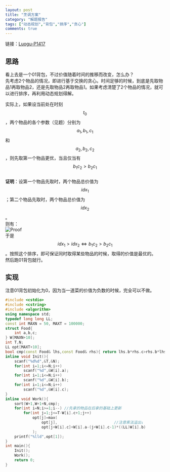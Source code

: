 ```yaml
---
layout: post
title: "烹调方案"
category: "解题报告"
tags: ["动态规划","背包","排序","贪心"]
comments: true
---
```


链接：[Luogu-P1417][1]          

## 思路
看上去是一个01背包，不过价值随着时间的推移而改变，怎么办？     
先考虑2个物品的情况，即进行基于交换的贪心。时间足够的时候，到底是先取物品1再取物品2，还是先取物品2再取物品1。如果考虑清楚了2个物品的情况，就可以进行排序，再利用动态规划得解。      
<!--more-->
实际上，如果设当前处在时刻$$t_0$$，两个物品的各个参数（见题）分别为$$a_1,b_1,c_1$$和$$a_2,b_2,c_2$$，则先取第一个物品更优，当且仅当有$$b_1 c_2>b_2 c_1$$       
**证明**：设第一个物品先取时，两个物品总价值为$$idx_1$$；第二个物品先取时，两个物品总价值为$$idx_2$$。      
则有：      
![Proof](https://panda2134.github.io/img/cook1.gif)        
于是$$idx_1>idx_2 \Leftrightarrow b_1c_2>b_2c_1$$。按照这个排序，即可保证同时取得某些物品的时候，取得的价值是最优的。     
然后跑01背包就行。
## 实现
注意01背包初始化为0，因为当一道菜的价值为负数的时候，完全可以不做。
```cpp
#include <cstdio>
#include <cstring>
#include <algorithm>
using namespace std;
typedef long long LL;
const int MAXN = 50, MAXT = 100000;
struct Food{
	int a,b,c;
} W[MAXN+10];
int T,N;
LL opt[MAXT+10];
bool cmp(const Food& lhs,const Food& rhs){ return lhs.b*rhs.c>rhs.b*lhs.c; }
inline void Init(){
	scanf("%d%d",&T,&N);
	for(int i=1;i<=N;i++)
		scanf("%d",&W[i].a);
	for(int i=1;i<=N;i++)
		scanf("%d",&W[i].b);
	for(int i=1;i<=N;i++)
		scanf("%d",&W[i].c);
}
inline void Work(){
	sort(W+1,W+1+N,cmp);
	for(int i=N;i>=1;i--) //先拿的物品在后拿的基础上更新
		for(int j=1;j<=T-W[i].c+1;j++)
			opt[j]=max(
				opt[j],                         //注意乘法溢出↓
				opt[j+W[i].c]+W[i].a-(j+W[i].c-1)*((LL)W[i].b)
			);
	printf("%lld",opt[1]);
}
int main(){
	Init();
	Work();
	return 0;
}
```
 [1]:https://www.luogu.org/problem/show?pid=1417